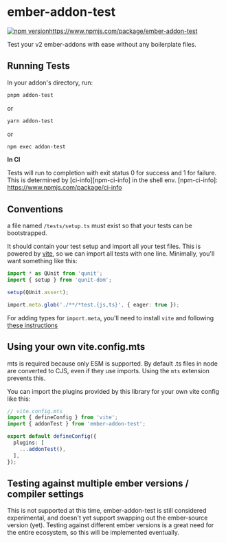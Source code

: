 # ember-addon-test

[![npm version](https://badge.fury.io/js/ember-addon-test.svg)]()https://www.npmjs.com/package/ember-addon-test

Test your v2 ember-addons with ease without any boilerplate files.

## Running Tests

In your addon's directory, run:

```bash
pnpm addon-test
```
or
```bash
yarn addon-test
```
or
```bash
npm exec addon-test
```

**In CI**

Tests will run to completion with exit status 0 for success and 1 for failure. This is determined by [ci-info][npm-ci-info] in the shell env.
[npm-ci-info]: https://www.npmjs.com/package/ci-info

## Conventions

a file named `/tests/setup.ts` must exist so that your tests can be bootstrapped.

It should contain your test setup and import all your test files.
This is powered by [vite][gh-vite], so we can import all tests with one line.
Minimally, you'll want something like this:
```ts
import * as QUnit from 'qunit';
import { setup } from 'qunit-dom';

setup(QUnit.assert);

import.meta.glob('./**/*test.{js,ts}', { eager: true });
```

For adding types for `import.meta`, you'll need to install `vite` and
following [these instructions](vite-ts)


[gh-vite]: https://github.com/vitejs/vite/
[vite-ts]: https://vitejs.dev/guide/features.html#typescript

## Using your own vite.config.mts

mts is required because only ESM is supported. By default .ts files in node are converted to CJS, even if they use imports. Using the `mts` extension prevents this.

You can import the plugins provided by this library for your own vite config like this:
```ts
// vite.config.mts
import { defineConfig } from 'vite';
import { addonTest } from 'ember-addon-test';

export default defineConfig({
  plugins: [
    ...addonTest(),
  ],
});
```

## Testing against multiple ember versions / compiler settings

This is not supported at this time, ember-addon-test is still considered experimental,
and doesn't yet support swapping out the ember-source version (yet).
Testing against different ember versions is a great need for the entire ecosystem,
so this will be implemented eventually.
